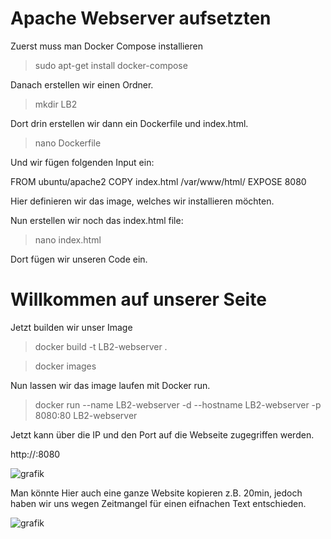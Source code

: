 # Apache Webserver aufsetzten 

Zuerst muss man Docker Compose installieren 

> sudo apt-get install docker-compose

Danach erstellen wir einen Ordner. 

> mkdir LB2

Dort drin erstellen wir dann ein Dockerfile und index.html. 

> nano Dockerfile

Und wir fügen folgenden Input ein:

FROM ubuntu/apache2
COPY index.html /var/www/html/
EXPOSE 8080

Hier definieren wir das image, welches wir installieren möchten.

Nun erstellen wir noch das index.html file:

> nano index.html

Dort fügen wir unseren Code ein. 

<h1>Willkommen auf unserer Seite</h1>

Jetzt builden wir unser Image

> docker build -t LB2-webserver .

> docker images

Nun lassen wir das image laufen mit Docker run. 

> docker run --name LB2-webserver -d --hostname LB2-webserver -p 8080:80 LB2-webserver

Jetzt kann über die IP und den Port auf die Webseite zugegriffen werden. 

http://<ipaddress>:8080
  
  ![grafik](https://user-images.githubusercontent.com/89446428/178357882-db21da7f-7fa2-4db4-a252-096d23e83761.png)
  
  Man könnte Hier auch eine ganze Website kopieren z.B. 20min, jedoch haben wir uns wegen Zeitmangel für einen eifnachen Text entschieden. 
  
  ![grafik](https://user-images.githubusercontent.com/89446428/178358092-c6ca9fe8-879e-4bd2-b6ee-b8ea4d94cf8a.png)


